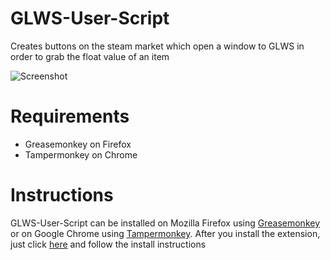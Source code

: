# GLWS-User-Script
Creates buttons on the steam market which open a window to GLWS in order to grab the float value of an item

![Screenshot](http://i.imgur.com/g8zWua3.png)

# Requirements

* Greasemonkey on Firefox
* Tampermonkey on Chrome

# Instructions

GLWS-User-Script can be installed on Mozilla Firefox using [Greasemonkey](https://addons.mozilla.org/es/firefox/addon/greasemonkey/) or on Google Chrome using [Tampermonkey](https://chrome.google.com/webstore/detail/tampermonkey/dhdgffkkebhmkfjojejmpbldmpobfkfo). After you install the extension, just click [here](https://github.com/Rock48/GLWS-User-Script/raw/master/glws.user.js) and follow the install instructions
